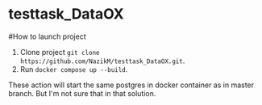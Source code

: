 # testtask_DataOX

#How to launch project
1) Clone project `git clone https://github.com/NazikM/testtask_DataOX.git`.
2) Run `docker compose up --build`.

These action will start the same postgres in docker container as in master branch. But I'm not sure that in that solution.
